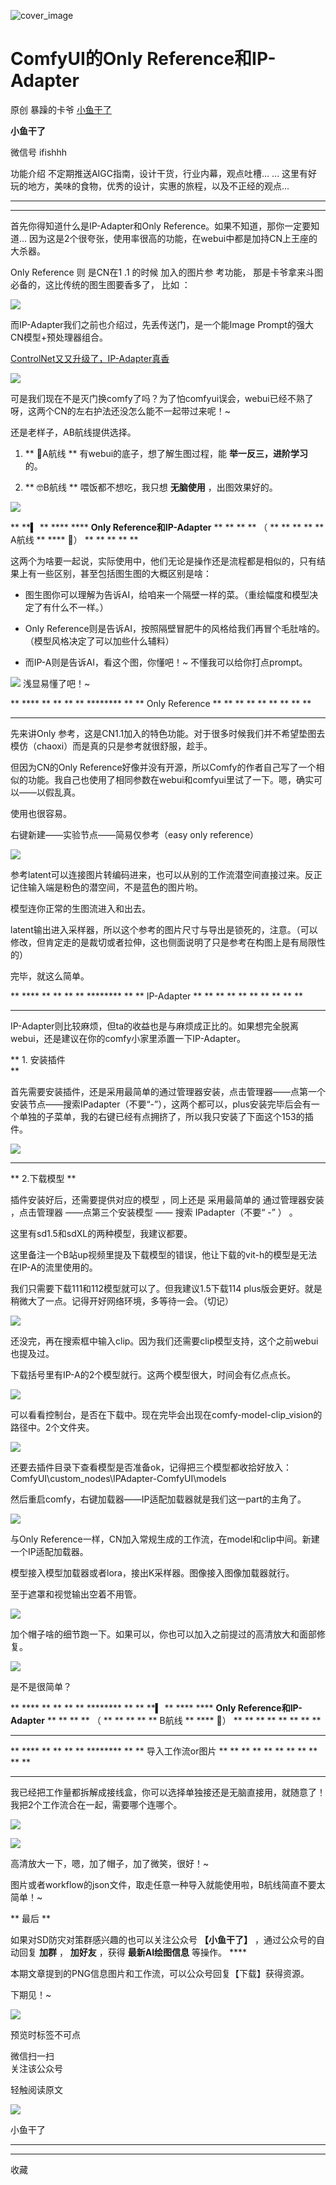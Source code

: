 ![cover_image](https://mmbiz.qpic.cn/sz_mmbiz_jpg/fY8ibThH1At49jSInH38NQthkcE8eFWicX6brGtgIq2nNkpia6b4XYItjebj8gjrUWQGu69386761WVwN5icuC6qbQ/0?wx_fmt=jpeg)

#  ComfyUI的Only Reference和IP-Adapter

原创  暴躁的卡爷  [ 小鱼干了 ](javascript:void\(0\);)

**小鱼干了**

微信号  ifishhh

功能介绍  不定期推送AIGC指南，设计干货，行业内幕，观点吐槽... ... 这里有好玩的地方，美味的食物，优秀的设计，实惠的旅程，以及不正经的观点...

__ __

__ _ _

首先你得知道什么是IP-Adapter和Only Reference。如果不知道，那你一定要知道...
因为这是2个很夸张，使用率很高的功能，在webui中都是加持CN上王座的大杀器。

Only Reference  则  是CN在1  .1  的时候  加入的图片参  考功能，  那是卡爷拿来斗图必备的，这比传统的图生图要香多了，  比如
：

![](https://mmbiz.qpic.cn/sz_mmbiz_png/fY8ibThH1At49jSInH38NQthkcE8eFWicXh7picZqicXIss15ltQjocB3HdqfiaG1VBuetGIbjZVZBwaRurYz9MqSCg/640?wx_fmt=png)

而IP-Adapter我们之前也介绍过，先丢传送门，是一个能Image Prompt的强大CN模型+预处理器组合。

[ ControlNet又又升级了，IP-Adapter真香
](http://mp.weixin.qq.com/s?__biz=MzIxNDU3MzkxOA==&mid=2247485760&idx=1&sn=134ea1bc8e2a51d945be5571a5f54fe9&chksm=97a43f71a0d3b667425418bf06468b70b0dcddf000631f1d081cbc5dde4493f4122a9dad1381&scene=21#wechat_redirect)
>>  

![](https://mmbiz.qpic.cn/sz_mmbiz_png/fY8ibThH1At49jSInH38NQthkcE8eFWicXm1q9RUbw7rq0SqAECjhDs9T3iaaT6jc6ojBp3vibIRSz19q4mhVTKeKg/640?wx_fmt=png)

可是我们现在不是灭门换comfy了吗？为了怕comfyui误会，webui已经不熟了呀，这两个CN的左右护法还没怎么能不一起带过来呢！~

  

还是老样子，AB航线提供选择。

  1. ** 🤔A航线  ** 有webui的底子，想了解生图过程，能 **举一反三，进阶学习** 的。 

  2. ** 🤓B航线  ** 喂饭都不想吃，我只想 **无脑使用** ，出图效果好的。 

![](https://mmbiz.qpic.cn/sz_mmbiz_png/fY8ibThH1At5WWPHUPkYwQ2s3ThTehqVEjPBZD7RlzPPeMwI7icf8QRpveXQA1Zu5Uk2H8icGuVjVPwIusFrKvMZA/640?wx_fmt=png&wxfrom=5&wx_lazy=1&wx_co=1)

  

** **▍ ** **** **** **Only Reference和IP-Adapter** ** ** ** ** （ ** ** ** ** **
A航线 ** **** 🤔）  ** ** ** ** **

这两个为啥要一起说，实际使用中，他们无论是操作还是流程都是相似的，只有结果上有一些区别，甚至包括图生图的大概区别是啥：

  * 图生图你可以理解为告诉AI，给咱来一个隔壁一样的菜。（重绘幅度和模型决定了有什么不一样。）   

  * Only Reference则是告诉AI，按照隔壁冒肥牛的风格给我们再冒个毛肚啥的。（模型风格决定了可以加些什么辅料） 
  * 而IP-A则是告诉AI，看这个图，你懂吧！~ 不懂我可以给你打点prompt。    

![](https://mmbiz.qpic.cn/sz_mmbiz_png/fY8ibThH1At49jSInH38NQthkcE8eFWicX5QA73Ox9A57Qia7DrjxlNIucoBF1HjthGI8UibFHL3wNHJ4ibaVvbVpbw/640?wx_fmt=png)
浅显易懂了吧！~

** **** ** ** ** ** ******** ** ** Only Reference  ** ** ** ** ** ** ** ** **
** ** ** **

先来讲Only 参考，这是CN1.1加入的特色功能。对于很多时候我们并不希望垫图去模仿（chaoxi）而是真的只是参考就很舒服，趁手。

但因为CN的Only
Reference好像并没有开源，所以Comfy的作者自己写了一个相似的功能。我自己也使用了相同参数在webui和comfyui里试了一下。嗯，确实可以——以假乱真。  

使用也很容易。

右键新建——实验节点——简易仅参考（easy only reference）

![](https://mmbiz.qpic.cn/sz_mmbiz_png/fY8ibThH1At49jSInH38NQthkcE8eFWicXoVRp20WOib6qzkdNYkuzwUbLfxTDqLs3R4Q8LweJodzbBQAzOzImYuw/640?wx_fmt=png)

参考latent可以连接图片转编码进来，也可以从别的工作流潜空间直接过来。反正记住输入端是粉色的潜空间，不是蓝色的图片哟。  

模型连你正常的生图流进入和出去。  

latent输出进入采样器，所以这个参考的图片尺寸与导出是锁死的，注意。（可以修改，但肯定走的是裁切或者拉伸，这也侧面说明了只是参考在构图上是有局限性的）

完毕，就这么简单。

** **** ** ** ** ** ******** ** ** IP-Adapter  ** ** ** ** ** ** ** ** ** **
** ** **

IP-Adapter则比较麻烦，但ta的收益也是与麻烦成正比的。如果想完全脱离webui，还是建议在你的comfy小家里添置一下IP-Adapter。

** 1\. 安装插件  
**

首先需要安装插件，还是采用最简单的通过管理器安装，点击管理器——点第一个安装节点——搜索IPadapter（不要“-”），这两个都可以，plus安装完毕后会有一个单独的子菜单，我的右键已经有点拥挤了，所以我只安装了下面这个153的插件。

![](https://mmbiz.qpic.cn/sz_mmbiz_png/fY8ibThH1At49jSInH38NQthkcE8eFWicXg9QnfkwOAG9IGPGTyTzfTOrQoRahjQKe3Er2XhauCD730AiaH1q1HIA/640?wx_fmt=png)
** **

** 2.下载模型  **

插件安装好后，还需要提供对应的模型  ，同上还是  采用最简单的  通过管理器安装  ，点击管理器  ——点第三个安装模型  ——  搜索
IPadapter（不要“  -”  ）  。  

这里有sd1.5和sdXL的两种模型，我建议都要。

这里备注一个B站up视频里提及下载模型的错误，他让下载的vit-h的模型是无法在IP-A的流里使用的。  

我们只需要下载111和112模型就可以了。但我建议1.5下载114 plus版会更好。就是稍微大了一点。记得开好网络环境，多等待一会。（切记）  

![](https://mmbiz.qpic.cn/sz_mmbiz_png/fY8ibThH1At49jSInH38NQthkcE8eFWicXiafCuzpmu6pkCriczTibFUicpM65M2Cf6MSiamvibynfrDgIW9RibXLhq7qMQ/640?wx_fmt=png)

还没完，再在搜索框中输入clip。因为我们还需要clip模型支持，这个之前webui也提及过。  

下载括号里有IP-A的2个模型就行。这两个模型很大，时间会有亿点点长。  

![](https://mmbiz.qpic.cn/sz_mmbiz_png/fY8ibThH1At49jSInH38NQthkcE8eFWicX56XkcMOoy21vHB30IDIA7LRcyvKIDOV8A8ScDNsEfWia2UiaLTesdp9A/640?wx_fmt=png)

可以看看控制台，是否在下载中。现在完毕会出现在comfy-model-clip_vision的路径中。2个文件夹。  

![](https://mmbiz.qpic.cn/sz_mmbiz_png/fY8ibThH1At49jSInH38NQthkcE8eFWicXibhRbNeibXdZRfrXu9Y9ibrYWAkhxPx9jiav3HhOX9Mrw0maic1KA3YibrEA/640?wx_fmt=png)

还要去插件目录下查看模型是否准备ok，记得把三个模型都收拾好放入：ComfyUI\custom_nodes\IPAdapter-ComfyUI\models  

然后重启comfy，右键加载器——IP适配加载器就是我们这一part的主角了。

![](https://mmbiz.qpic.cn/sz_mmbiz_png/fY8ibThH1At49jSInH38NQthkcE8eFWicXw29HltvxAkZTneAia1etxLyuqoiaJ3CibNvxwticq9Diau0MDkjEY6ECficw/640?wx_fmt=png)

与Only Reference一样，CN加入常规生成的工作流，在model和clip中间。新建一个IP适配加载器。

模型接入模型加载器或者lora，接出K采样器。图像接入图像加载器就行。

至于遮罩和视觉输出空着不用管。  

![](https://mmbiz.qpic.cn/sz_mmbiz_png/fY8ibThH1At49jSInH38NQthkcE8eFWicX1ZVNzuOZ2GsMUKlkAtqubxjq8gkuFpy6o4WEurFCgK44XEhfqyQu8w/640?wx_fmt=png)

加个帽子啥的细节跑一下。如果可以，你也可以加入之前提过的高清放大和面部修复。

![](https://mmbiz.qpic.cn/sz_mmbiz_png/fY8ibThH1At49jSInH38NQthkcE8eFWicXQN1Fo10o2jMs5LQ50yurKib1q6zLU3YcPLd61B6mabIzKJSBUQQyHnw/640?wx_fmt=png)

是不是很简单？  

  

** **** ** ** ** ** ******** ** ** **▍ ** **** **** **Only Reference和IP-
Adapter** ** ** ** ** （ ** ** ** ** ** B航线 ** **** 🤔）  ** ** ** ** ** ** ** **
** ** ** ** ** ** ** ** **

** **** ** ** ** ** ******** ** ** 导入工作流or图片  ** ** ** ** ** ** ** ** ** ** **
** **

我已经把工作量都拆解成接线盒，你可以选择单独接还是无脑直接用，就随意了！我把2个工作流合在一起，需要哪个连哪个。

![](https://mmbiz.qpic.cn/sz_mmbiz_png/fY8ibThH1At49jSInH38NQthkcE8eFWicXVCpTpeYCRekhHXeCT0XJn6Rgm0GSHv32CXRG4JYKLy7ZSbC0IicNCoA/640?wx_fmt=png)

![](https://mmbiz.qpic.cn/sz_mmbiz_png/fY8ibThH1At49jSInH38NQthkcE8eFWicXhEL5jIjzLJDESqLyZj6Q7znY0IyRoYmGdjbRSNXtrp0FfDBqcFbLibA/640?wx_fmt=png&from=appmsg)

高清放大一下，嗯，加了帽子，加了微笑，很好！~  

图片或者workflow的json文件，取走任意一种导入就能使用啦，B航线简直不要太简单！~

  

** 最后  **

如果对SD防灾对策群感兴趣的也可以关注公众号 **【小鱼干了】** ，通过公众号的自动回复 **加群** ， **加好友** ，获得
**最新AI绘图信息** 等操作。  ****

本期文章提到的PNG信息图片和工作流，可以公众号回复【下载】获得资源。

  

下期见！~

![](https://mmbiz.qpic.cn/sz_mmbiz_png/fY8ibThH1At5wtvRxKRkN4GWicE93NRia42mINp8NB5HRDKfsnj48CgOiaReyfq5NjYNzTyq80PiczoianApmUnpTsNA/640?wx_fmt=png&wxfrom=5&wx_lazy=1&wx_co=1)

预览时标签不可点

微信扫一扫  
关注该公众号



轻触阅读原文

![](http://mmbiz.qpic.cn/sz_mmbiz_png/fY8ibThH1At6iciciaKY5WZ4ib8CVibVnVHRJwGj6ksg7fk0tzTMuLPsvptv6zswtKfCLNFwYr9aIBGkjiaYGBWtibwnOQ/0?wx_fmt=png)

小鱼干了







****



****



  收藏

